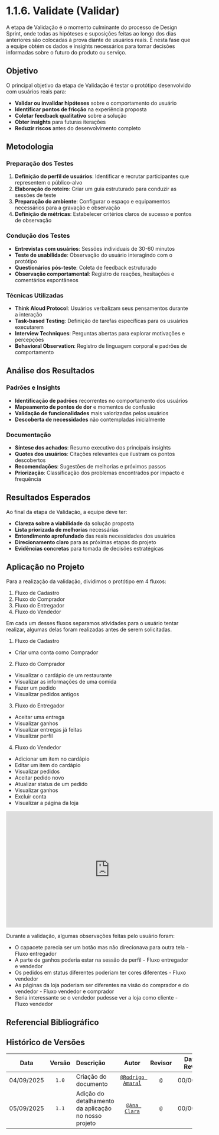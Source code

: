 # 1.1.6. Validate (Validar)

A etapa de Validação é o momento culminante do processo de Design Sprint, onde todas as hipóteses e suposições feitas ao longo dos dias anteriores são colocadas à prova diante de usuários reais. É nesta fase que a equipe obtém os dados e insights necessários para tomar decisões informadas sobre o futuro do produto ou serviço.

## Objetivo

O principal objetivo da etapa de Validação é testar o protótipo desenvolvido com usuários reais para:

- **Validar ou invalidar hipóteses** sobre o comportamento do usuário
- **Identificar pontos de fricção** na experiência proposta
- **Coletar feedback qualitativo** sobre a solução
- **Obter insights** para futuras iterações
- **Reduzir riscos** antes do desenvolvimento completo

## Metodologia

### Preparação dos Testes

1. **Definição do perfil de usuários**: Identificar e recrutar participantes que representem o público-alvo
2. **Elaboração do roteiro**: Criar um guia estruturado para conduzir as sessões de teste
3. **Preparação do ambiente**: Configurar o espaço e equipamentos necessários para a gravação e observação
4. **Definição de métricas**: Estabelecer critérios claros de sucesso e pontos de observação

### Condução dos Testes

- **Entrevistas com usuários**: Sessões individuais de 30-60 minutos
- **Teste de usabilidade**: Observação do usuário interagindo com o protótipo
- **Questionários pós-teste**: Coleta de feedback estruturado
- **Observação comportamental**: Registro de reações, hesitações e comentários espontâneos

### Técnicas Utilizadas

- **Think Aloud Protocol**: Usuários verbalizam seus pensamentos durante a interação
- **Task-based Testing**: Definição de tarefas específicas para os usuários executarem
- **Interview Techniques**: Perguntas abertas para explorar motivações e percepções
- **Behavioral Observation**: Registro de linguagem corporal e padrões de comportamento

## Análise dos Resultados

### Padrões e Insights

- **Identificação de padrões** recorrentes no comportamento dos usuários
- **Mapeamento de pontos de dor** e momentos de confusão
- **Validação de funcionalidades** mais valorizadas pelos usuários
- **Descoberta de necessidades** não contempladas inicialmente

### Documentação

- **Síntese dos achados**: Resumo executivo dos principais insights
- **Quotes dos usuários**: Citações relevantes que ilustram os pontos descobertos
- **Recomendações**: Sugestões de melhorias e próximos passos
- **Priorização**: Classificação dos problemas encontrados por impacto e frequência

## Resultados Esperados

Ao final da etapa de Validação, a equipe deve ter:

- **Clareza sobre a viabilidade** da solução proposta
- **Lista priorizada de melhorias** necessárias
- **Entendimento aprofundado** das reais necessidades dos usuários
- **Direcionamento claro** para as próximas etapas do projeto
- **Evidências concretas** para tomada de decisões estratégicas

## Aplicação no Projeto

Para a realização da validação, dividimos o protótipo em 4 fluxos:

1. Fluxo de Cadastro
2. Fluxo do Comprador
3. Fluxo do Entregador
4. Fluxo do Vendedor

Em cada um desses fluxos separamos atividades para o usuário tentar realizar, algumas delas foram realizadas antes de serem solicitadas.

1. Fluxo de Cadastro
- Criar uma conta como Comprador

2. Fluxo do Comprador
- Visualizar o cardápio de um restaurante
- Visualizar as informações de uma comida
- Fazer um pedido
- Visualizar pedidos antigos

3. Fluxo do Entregador
- Aceitar uma entrega
- Visualizar ganhos
- Visualizar entregas já feitas
- Visualizar perfil

4. Fluxo do Vendedor 
- Adicionar um item no cardápio
- Editar um item do cardápio
- Visualizar pedidos
- Aceitar pedido novo
- Atualizar status de um pedido
- Visualizar ganhos
- Excluir conta
- Visualizar a página da loja

<!-- Descrever como a validação foi aplicada especificamente neste projeto -->

<iframe width="560" height="315" src="https://www.youtube.com/embed/LQaCPllLyoA?si=MmidKlxuqiXz5zIz" title="YouTube video player" frameborder="0" allow="accelerometer; autoplay; clipboard-write; encrypted-media; gyroscope; picture-in-picture; web-share" referrerpolicy="strict-origin-when-cross-origin" allowfullscreen></iframe>

Durante a validação, algumas observações feitas pelo usuário foram:

- O capacete parecia ser um botão mas não direcionava para outra tela - Fluxo entregador
- A parte de ganhos poderia estar na sessão de perfil - Fluxo entregador e vendedor
- Os pedidos em status diferentes poderiam ter cores diferentes - Fluxo vendedor
- As páginas da loja poderiam ser diferentes na visão do comprador e do vendedor - Fluxo vendedor e comprador
- Seria interessante se o vendedor pudesse ver a loja como cliente - Fluxo vendedor

## Referencial Bibliográfico


## Histórico de Versões

|  **Data**  | **Versão** | **Descrição**        |         **Autor**          |        **Revisor**         | **Data da Revisão** |
| :--------: | :--------: | :------------------- | :------------------------: | :------------------------: | :-----------------: |
| 04/09/2025 |   `1.0`    | Criação do documento | [`@Rodrigo Amaral`](https://github.com/rodrigoFAmaral) | [`@`](https://github.com/) |     00/00/0000      |
| 05/09/2025 |   `1.1`    | Adição do detalhamento da aplicação no nosso projeto | [`@Ana Clara`](https://github.com/anabborges) | [`@`](https://github.com/) |     00/00/0000      |